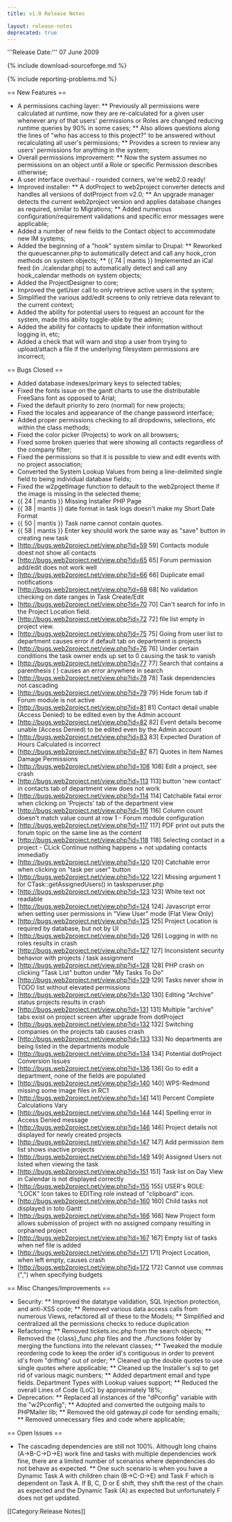 ```yaml
---
title: v1.0 Release Notes

layout: release-notes
deprecated: true
---
```


'''Release Date:''' 07 June 2009

{% include download-sourceforge.md %}

{% include reporting-problems.md %}

== New Features ==

*  A permissions caching layer:
**  Previously all permissions were calculated at runtime, now they are re-calculated for a given user whenever any of that users' permissions or Roles are changed reducing runtime queries by 90% in some cases;
**  Also allows questions along the lines of "who has access to this project?" to be answered without recalculating all user's permissions;
**  Provides a screen to review any users' permissions for anything in the system;
*  Overall permissions improvement:
**  Now the system assumes no permissions on an object until a Role or specific Permission describes otherwise;
*  A user interface overhaul - rounded corners, we're web2.0 ready!
*  Improved installer:
**  A dotProject to web2project converter detects and handles all versions of dotProject from v2.0;
**  An upgrade manager detects the current web2project version and applies database changes as required, similar to Migrations;
**  Added numerous configuration/requirement validations and specific error messages were applicable;
*  Added a number of new fields to the Contact object to accommodate new IM systems;
*  Added the beginning of a "hook" system similar to Drupal:
**  Reworked the queuescanner.php to automatically detect and call any hook_cron methods on system objects;
**  {{ 74 | mantis }} Implemented an iCal feed (in ./calendar.php) to automatically detect and call any hook_calendar methods on system objects;
*  Added the ProjectDesigner to core;
*  Improved the getUser call to only retrieve active users in the system;
*  Simplified the various add/edit screens to only retrieve data relevant to the current context;
*  Added the ability for potential users to request an account for the system, made this ability toggle-able by the admin;
*  Added the ability for contacts to update their information without logging in, etc;
*  Added a check that will warn and stop a user from trying to upload/attach a file if the underlying filesystem permissions are incorrect;

== Bugs Closed ==
*  Added database indexes/primary keys to selected tables;
*  Fixed the fonts issue on the gantt charts to use the distributable FreeSans font as opposed to Arial;
*  Fixed the default priority to zero (normal) for new projects;
*  Fixed the locales and appearance of the change password interface;
*  Added proper permissions checking to all dropdowns, selections, etc within the class methods;
*  Fixed the color picker (Projects) to work on all browsers;
*  Fixed some broken queries that were showing all contacts regardless of the company filter;
*  Fixed the permissions so that it is possible to view and edit events with no project association;
*  Converted the System Lookup Values from being a line-delimited single field to being individual database fields;
*  Fixed the w2pgetImage function to default to the web2project theme if the image is missing in the selected theme;
*  {{ 24 | mantis }}  Missing Installer PHP Page
*  {{ 38 | mantis }}  date format in task logs doesn't make my Short Date Format
*  {{ 50 | mantis }}  Task name cannot contain quotes.
*  {{ 58 | mantis }}  Enter key should work the same way as "save" button in creating new task
*  [http://bugs.web2project.net/view.php?id=59 59]  Contacts module doest not show all contacts
*  [http://bugs.web2project.net/view.php?id=65 65]  Forum permission add/edit does not work well
*  [http://bugs.web2project.net/view.php?id=66 66]  Duplicate email notifications
*  [http://bugs.web2project.net/view.php?id=68 68]  No validation checking on date ranges in Task Create/Edit
*  [http://bugs.web2project.net/view.php?id=70 70]  Can't search for info in the Project Location field.
*  [http://bugs.web2project.net/view.php?id=72 72]  file list empty in project view.
*  [http://bugs.web2project.net/view.php?id=75 75]  Going from user list to department causes error if default tab on department is projects
*  [http://bugs.web2project.net/view.php?id=76 76]  Under certain conditions the task owner ends up set to 0 causing the task to vanish
*  [http://bugs.web2project.net/view.php?id=77 77]  Search that contains a parenthesis ( ) causes an error anywhere in search
*  [http://bugs.web2project.net/view.php?id=78 78]  Task dependencies not cascading
*  [http://bugs.web2project.net/view.php?id=79 79]  Hide forum tab if Forum module is not active
*  [http://bugs.web2project.net/view.php?id=81 81]  Contact detail unable (Access Denied) to be edited even by the Admin account
*  [http://bugs.web2project.net/view.php?id=82 82]  Event details become unable (Access Denied) to be edited even by the Admin account
*  [http://bugs.web2project.net/view.php?id=83 83]  Expected Duration of Hours Calculated is incorrect
*  [http://bugs.web2project.net/view.php?id=87 87]  Quotes in Item Names Damage Permissions
*  [http://bugs.web2project.net/view.php?id=108 108]  Edit a project, see crash
*  [http://bugs.web2project.net/view.php?id=113 113]  button 'new contact' in contacts tab of department view does not work
*  [http://bugs.web2project.net/view.php?id=114 114]  Catchable fatal error when clicking on 'Projects' tab of the department view
*  [http://bugs.web2project.net/view.php?id=116 116]  Column count doesn't match value count at row 1 - Forum module configuration
*  [http://bugs.web2project.net/view.php?id=117 117]  PDF print out puts the forum topic on the same line as the content
*  [http://bugs.web2project.net/view.php?id=118 118]  Selecting contact in a project - CLick Continue nothing happens + not updating contacts immediatly
*  [http://bugs.web2project.net/view.php?id=120 120]  Catchable error when clicking on "task per user" button
*  [http://bugs.web2project.net/view.php?id=122 122]  Missing argument 1 for CTask::getAssignedUsers() in tasksperuser.php
*  [http://bugs.web2project.net/view.php?id=123 123]  White text not readable
*  [http://bugs.web2project.net/view.php?id=124 124]  Javascript error when setting user permissions in "View User" mode (Flat View Only)
*  [http://bugs.web2project.net/view.php?id=125 125]  Project Location is required by database, but not by UI
*  [http://bugs.web2project.net/view.php?id=126 126]  Logging in with no roles results in crash
*  [http://bugs.web2project.net/view.php?id=127 127]  Inconsistent security behavior with projects / task assignment
*  [http://bugs.web2project.net/view.php?id=128 128]  PHP crash on clicking "Task List" button under "My Tasks To Do"
*  [http://bugs.web2project.net/view.php?id=129 129]  Tasks never show in TODO list without elevated permissions
*  [http://bugs.web2project.net/view.php?id=130 130]  Editing "Archive" status projects results in crash
*  [http://bugs.web2project.net/view.php?id=131 131]  Multiple "archive" tabs exist on project screen after upgrade from dotProject
*  [http://bugs.web2project.net/view.php?id=132 132]  Switching companies on the projects tab causes crash
*  [http://bugs.web2project.net/view.php?id=133 133]  No departments are being listed in the departments module
*  [http://bugs.web2project.net/view.php?id=134 134]  Potential dotProject Conversion Issues
*  [http://bugs.web2project.net/view.php?id=136 136]  Go to edit a department, none of the fields are populated
*  [http://bugs.web2project.net/view.php?id=140 140]  WPS-Redmond missing some image files in RC1
*  [http://bugs.web2project.net/view.php?id=141 141]  Percent Complete Calculations Vary
*  [http://bugs.web2project.net/view.php?id=144 144]  Spelling error in Access Denied message
*  [http://bugs.web2project.net/view.php?id=146 146]  Project details not displayed for newly created projects
*  [http://bugs.web2project.net/view.php?id=147 147]  Add permission item list <Project> shows inactive projects
*  [http://bugs.web2project.net/view.php?id=149 149]  Assigned Users not listed when viewing the task
*  [http://bugs.web2project.net/view.php?id=151 151]  Task list on Day View in Calendar is not displayed correctly
*  [http://bugs.web2project.net/view.php?id=155 155]  USER's ROLE: "LOCK" Icon takes to EDITing role instead of "clipboard" icon.
*  [http://bugs.web2project.net/view.php?id=160 160]  Child tasks not displayed in toto Gantt
*  [http://bugs.web2project.net/view.php?id=166 166]  New Project form allows submission of project with no assigned company resulting in orphaned project
*  [http://bugs.web2project.net/view.php?id=167 167]  Empty list of tasks when nef file is added
*  [http://bugs.web2project.net/view.php?id=171 171]  Project Location, when left empty, causes crash
*  [http://bugs.web2project.net/view.php?id=172 172]  Cannot use commas (",") when specifying budgets

== Misc Changes/Improvements ==

*  Security:
**  Improved the datatype validation, SQL Injection protection, and anti-XSS code;
**  Removed various data access calls from numerous Views, refactored all of these to the Models;
**  Simplified and centralized all the permissions checks to reduce duplication
*  Refactoring:
**  Removed tickets.inc.php from the search objects;
**  Removed the {class}_func.php files and the ./functions folder by merging the functions into the relevant classes;
**  Tweaked the module reordering code to keep the order id's contiguous in order to prevent id's from "drifting" out of order;
**  Cleaned up the double quotes to use single quotes where applicable;
**  Cleaned up the Installer's sql to get rid of various magic numbers;
**  Added department email and type fields. Department Types with Lookup values support;
**  Reduced the overall Lines of Code (LoC) by approximately 18%;
*  Deprecation:
**  Replaced all instances of the "dPconfig" variable with the "w2Pconfig";
**  Adopted and converted the outgoing mails to PHPMailer lib;
**  Removed the old gateway.pl code for sending emails;
**  Removed unnecessary files and code where applicable;

== Open Issues ==

*  The cascading dependencies are still not 100%.  Although long chains (A->B-C->D->E) work fine and tasks with multiple dependencies work fine, there are a limited number of scenarios where dependencies do not behave as expected.
**  One such scenario is when you have a Dynamic Task A with children chain (B->C-D->E) and Task F which is dependent on Task A.  If B, C, D or E shift, they shift the rest of the chain as expected and the Dynamic Task (A) as expected but unfortunately F does not get updated.

[[Category:Release Notes]]